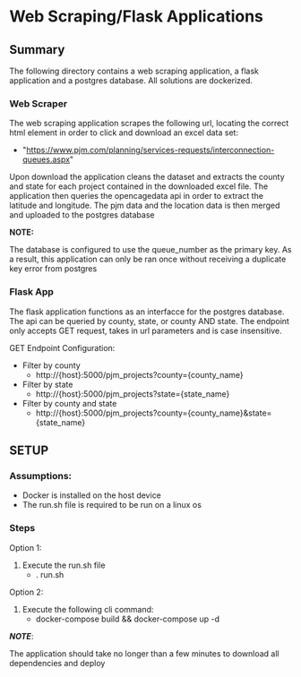# Web Scraping/Flask Applications

## Summary

The following directory contains a web scraping application, a flask application and a postgres database.
All solutions are dockerized. 

### Web Scraper

The web scraping application scrapes the following url, locating the correct html element in order to
 click and download an excel data set:
- "https://www.pjm.com/planning/services-requests/interconnection-queues.aspx"

Upon download the application cleans the dataset and extracts the county and state for each project contained
in the downloaded excel file. The application then queries the opencagedata api in order to extract the latitude
and longitude. The pjm data and the location data is then merged and uploaded to the postgres database

**NOTE:**

The database is configured to use the queue_number as the primary key. As a result, this application can only be 
ran once without receiving a duplicate key error from postgres

### Flask App
The flask application functions as an interfacce for the postgres database. The api can be queried by county, state,
or county AND state. The endpoint only accepts GET request, takes in url parameters and is case insensitive.


GET Endpoint Configuration:
- Filter by county
    - http://{host}:5000/pjm_projects?county={county_name}
- Filter by state
    - http://{host}:5000/pjm_projects?state={state_name}
- Filter by county and state
    - http://{host}:5000/pjm_projects?county={county_name}&state={state_name}

## SETUP
### Assumptions:
- Docker is installed on the host device
- The run.sh file is required to be run on a linux os

### Steps
Option 1:
1. Execute the run.sh file
    - . run.sh

Option 2:
1. Execute the following cli command:
    - docker-compose build && docker-compose up -d

***NOTE***:

The application should take no longer than a few minutes to download all dependencies and deploy
